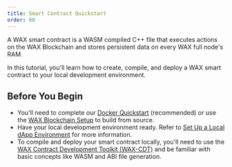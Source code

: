 ```yaml
---
title: Smart Contract Quickstart
order: 60
---
```


A WAX smart contract is a WASM compiled C++ file that executes actions on the WAX Blockchain and stores persistent data on every WAX full node's RAM.

In this tutorial, you'll learn how to create, compile, and deploy a WAX smart contract to your local development environment.

## Before You Begin

- You'll need to complete our [Docker Quickstart](/build/dapp-development/docker-setup/) (recommended) or use the [WAX Blockchain Setup](/build/dapp-development/wax-blockchain-setup/) to build from source.
- Have your local development environment ready. Refer to [Set Up a Local dApp Environment](/build/dapp-development/) for more information.
- To compile and deploy your smart contract locally, you'll need to use the [WAX Contract Development Toolkit (WAX-CDT)](/build/dapp-development/wax-cdt/) and be familiar with basic concepts like WASM and ABI file generation.


